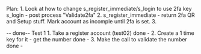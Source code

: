
Plan:
	1. Look at how to change s_register_immediate/s_login to use 2fa key
		s_login - post process "Validate2fa"
	2. s_register_immediate - return 2fa QR and Setup stuff. Mark account
		as incomple until 2fa is set.
	3.

-- done--
Test 1
	1. Take a register account (test02)						done - 
	2. Create a 1 time key for it - get the number			done -
	3. Make the call to validate the number					done -
